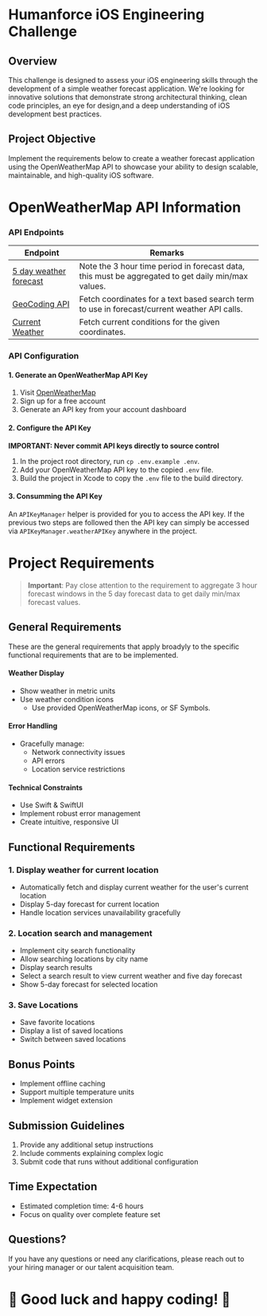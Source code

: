 # Humanforce iOS Engineering Challenge

## Overview
This challenge is designed to assess your iOS engineering skills through the development of a simple weather forecast application. We're looking for innovative solutions that demonstrate strong architectural thinking, clean code principles, an eye for design,and a deep understanding of iOS development best practices.

## Project Objective
Implement the requirements below to create a weather forecast application using the OpenWeatherMap API to showcase your ability to design scalable, maintainable, and high-quality iOS software.

# OpenWeatherMap API Information

### API Endpoints
| Endpoint | Remarks |
|---|-----|
| [5 day weather forecast](https://openweathermap.org/forecast5) | Note the 3 hour time period in forecast data, this must be aggregated to get daily min/max values. |
| [GeoCoding API](https://openweathermap.org/api/geocoding-api) | Fetch coordinates for a text based search term to use in forecast/current weather API calls. |
| [Current Weather](https://openweathermap.org/current) | Fetch current conditions for the given coordinates.

### API Configuration

#### 1. Generate an OpenWeatherMap API Key
1. Visit [OpenWeatherMap](https://openweathermap.org/api)
2. Sign up for a free account
3. Generate an API key from your account dashboard

#### 2. Configure the API Key
**IMPORTANT: Never commit API keys directly to source control**

1. In the project root directory, run `cp .env.example .env`.
2. Add your OpenWeatherMap API key to the copied `.env` file.
3. Build the project in Xcode to copy the `.env` file to the build directory.

#### 3. Consumming the API Key
An `APIKeyManager` helper is provided for you to access the API key. If the previous two steps are followed then the API key can simply be accessed via `APIKeyManager.weatherAPIKey` anywhere in the project.

# Project Requirements

> **Important**: Pay close attention to the requirement to aggregate 3 hour forecast windows in the 5 day forecast data to get daily min/max forecast values.

## General Requirements
These are the general requirements that apply broadyly to the specific functional requirements that are to be implemented.

#### Weather Display
- Show weather in metric units
- Use weather condition icons
  - Use provided OpenWeatherMap icons, or SF Symbols.

#### Error Handling
- Gracefully manage:
  - Network connectivity issues
  - API errors
  - Location service restrictions


#### Technical Constraints
- Use Swift & SwiftUI
- Implement robust error management
- Create intuitive, responsive UI

## Functional Requirements

### 1. Display weather for current location
  - Automatically fetch and display current weather for the user's current location
  - Display 5-day forecast for current location
  - Handle location services unavailability gracefully

### 2. Location search and management
  - Implement city search functionality
  - Allow searching locations by city name
  - Display search results
  - Select a search result to view current weather and five day forecast
  - Show 5-day forecast for selected location

### 3. Save Locations
  - Save favorite locations
  - Display a list of saved locations
  - Switch between saved locations


## Bonus Points
- Implement offline caching
- Support multiple temperature units
- Implement widget extension

## Submission Guidelines
1. Provide any additional setup instructions
2. Include comments explaining complex logic
3. Submit code that runs without additional configuration

## Time Expectation
- Estimated completion time: 4-6 hours
- Focus on quality over complete feature set

## Questions?
If you have any questions or need any clarifications, please reach out to your hiring manager or our talent acquisition team.


# **🎉 Good luck and happy coding! 🎉**